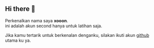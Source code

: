 ## Hi there 👋

Perkenalkan nama saya **xooon**.<br>
ini adalah akun second hanya untuk latihan saja.<br>

Jika kamu tertarik untuk berkenalan denganku, silakan ikuti akun [github](https://github.com/fadhillahrmdhn) utama ku ya.
